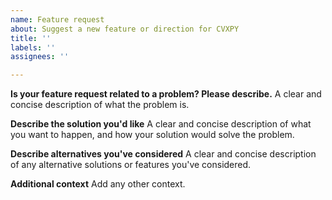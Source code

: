 ```yaml
---
name: Feature request
about: Suggest a new feature or direction for CVXPY
title: ''
labels: ''
assignees: ''

---
```


**Is your feature request related to a problem? Please describe.**
A clear and concise description of what the problem is. 

**Describe the solution you'd like**
A clear and concise description of what you want to happen, and how your solution would solve the problem.

**Describe alternatives you've considered**
A clear and concise description of any alternative solutions or features you've considered.

**Additional context**
Add any other context.
